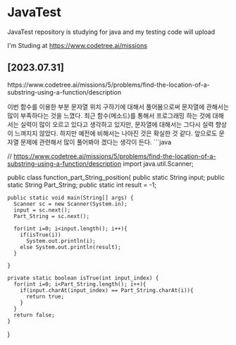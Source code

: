 # JavaTest

JavaTest repository is studying for java and my testing code will upload

I'm Studing at https://www.codetree.ai/missions

## [2023.07.31]

<p>https://www.codetree.ai/missions/5/problems/find-the-location-of-a-substring-using-a-function/description<p>
이번 함수를 이용한 부분 문자열 위치 구하기에 대해서 풀어봄으로써 문자열에 관해서는 많이 부족하다는 것을 느꼈다. 최근 함수(메소드)를 통해서 프로그래밍 하는 것에 대해서는 실력이 많이 오르고 있다고 생각하고 있지만, 문자열에 대해서는 그다시 실력 향상이 느껴지지 않았다. 하지만 예전에 비해서는 나아진 것은 확실한 것 같다. 앞으로도 문자열 문제에 관련해서 많이 풀어봐야 겠다는 생각이 든다.
```java

// https://www.codetree.ai/missions/5/problems/find-the-location-of-a-substring-using-a-function/description
import java.util.Scanner;

public class function_part_String_position{
public static String input;
public static String Part_String;
public static int result = -1;

    public static void main(String[] args) {
      Scanner sc = new Scanner(System.in);
      input = sc.next();
      Part_String = sc.next();

      for(int i=0; i<input.length(); i++){
        if(isTrue(i))
          System.out.println(i);
        else System.out.println(result);
      }

    }

    private static boolean isTrue(int input_index) {
      for(int i=0; i<Part_String.length(); i++){
        if(input.charAt(input_index) == Part_String.charAt(i)){
          return true;
        }
      }
      return false;
    }

}

```
